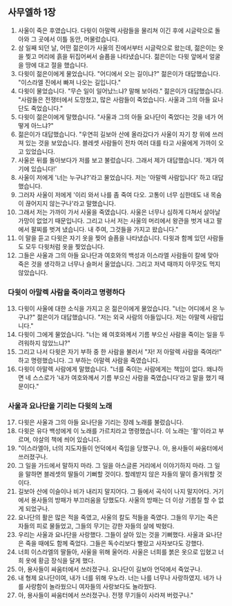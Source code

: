 ## 사무엘하 1장

1. 사울이 죽은 후였습니다. 다윗이 아말렉 사람들을 물리쳐 이긴 후에 시글락으로 돌아와 그 곳에서 이틀 동안, 머물렀습니다.
2. 삼 일째 되던 날, 어떤 젊은이가 사울의 진에서부터 시글락으로 왔는데, 젊은이는 옷을 찢고 머리에 흙을 뒤집어써서 슬픔을 나타냈습니다. 젊은이는 다윗 앞에서 얼굴을 땅에 대고 절을 했습니다.
3. 다윗이 젊은이에게 물었습니다. "어디에서 오는 길이냐?" 젊은이가 대답했습니다. "이스라엘 진에서 빠져 나오는 길입니다."
4. 다윗이 물었습니다. "무슨 일이 일어났느냐? 말해 보아라." 젊은이가 대답했습니다. "사람들은 전쟁터에서 도망쳤고, 많은 사람들이 죽었습니다. 사울과 그의 아들 요나단도 죽었습니다."
5. 다윗이 젊은이에게 말했습니다. "사울과 그의 아들 요나단이 죽었다는 것을 네가 어떻게 아느냐?"
6. 젊은이가 대답했습니다. "우연히 길보아 산에 올라갔다가 사울이 자기 창 위에 쓰러져 있는 것을 보았습니다. 블레셋 사람들이 전차 여러 대를 타고 사울에게 가까이 오고 있었습니다.
7. 사울은 뒤를 돌아보다가 저를 보고 불렀습니다. 그래서 제가 대답했습니다. '제가 여기에 있습니다!'
8. 사울이 저에게 '너는 누구냐?'라고 물었습니다. 저는 '아말렉 사람입니다' 하고 대답했습니다.
9. 그러자 사울이 저에게 '이리 와서 나를 좀 죽여 다오. 고통이 너무 심한데도 내 목숨이 끊어지지 않는구나'라고 말했습니다.
10. 그래서 저는 가까이 가서 사울을 죽였습니다. 사울은 너무나 심하게 다쳐서 살아날 가망이 없었기 때문입니다. 그리고 나서 저는 사울의 머리에서 왕관을 벗겨 내고 팔에서 팔찌를 벗겨 냈습니다. 내 주여, 그것들을 가지고 왔습니다."
11. 이 말을 듣고 다윗은 자기 옷을 찢어 슬픔을 나타냈습니다. 다윗과 함께 있던 사람들도 모두 다윗처럼 옷을 찢었습니다.
12. 그들은 사울과 그의 아들 요나단과 여호와의 백성과 이스라엘 사람들이 칼에 맞아 죽은 것을 생각하고 너무나 슬퍼서 울었습니다. 그리고 저녁 때까지 아무것도 먹지 않았습니다.
### 다윗이 아말렉 사람을 죽이라고 명령하다
13. 다윗이 사울에 대한 소식을 가지고 온 젊은이에게 물었습니다. "너는 어디에서 온 누구냐?" 젊은이가 대답했습니다. "저는 외국 사람의 아들입니다. 저는 아말렉 사람입니다."
14. 다윗이 그에게 물었습니다. "너는 왜 여호와께서 기름 부으신 사람을 죽이는 일을 두려워하지 않았느냐?"
15. 그리고 나서 다윗은 자기 부하 중 한 사람을 불러서 "자! 저 아말렉 사람을 죽여라!" 하고 명령했습니다. 그 부하는 아말렉 사람을 죽였습니다.
16. 다윗이 아말렉 사람에게 말했습니다. "너를 죽이는 사람에게는 책임이 없다. 왜냐하면 네 스스로가 '내가 여호와께서 기름 부으신 사람을 죽였습니다'라고 말을 했기 때문이다."
### 사울과 요나단을 기리는 다윗의 노래
17. 다윗은 사울과 그의 아들 요나단을 기리는 장례 노래를 불렀습니다.
18. 다윗은 유다 백성에게 이 노래를 가르치라고 명령했습니다. 이 노래는 '활'이라고 부르며, 야살의 책에 씌어 있습니다.
19. "이스라엘아, 너의 지도자들이 언덕에서 죽임을 당했구나. 아, 용사들이 싸움터에서 쓰러졌구나.
20. 그 일을 가드에서 말하지 마라. 그 일을 아스글론 거리에서 이야기하지 마라. 그 일을 말하면 블레셋의 딸들이 기뻐할 것이다. 할례받지 않은 자들의 딸이 즐거워할 것이다.
21. 길보아 산에 이슬이나 비가 내리지 말지어다. 그 들에서 곡식이 나지 말지어다. 거기에서 용사들의 방패가 부끄러움을 당했도다. 사울의 방패는 더 이상 기름칠 할 수 없게 되었구나.
22. 요나단의 활은 많은 적을 죽였고, 사울의 칼도 적들을 죽였다. 그들의 무기는 죽은 자들의 피로 물들었고, 그들의 무기는 강한 자들의 살에 박혔다.
23. 우리는 사울과 요나단을 사랑했다. 그들이 살아 있는 것을 기뻐했다. 사울과 요나단은 죽을 때에도 함께 죽었다. 그들은 독수리보다 빨랐고 사자보다도 강했다.
24. 너희 이스라엘의 딸들아, 사울을 위해 울어라. 사울은 너희를 붉은 옷으로 입혔고 너희 옷에 황금 장식을 달게 했다.
25. 아, 용사들이 싸움터에서 쓰러졌구나. 요나단이 길보아 언덕에서 죽었구나.
26. 내 형제 요나단이여, 내가 너를 위해 우노라. 너는 나를 너무나 사랑하였지. 네가 나를 사랑함이 놀라웠으니 여자들의 사랑보다도 놀라웠다.
27. 아, 용사들이 싸움터에서 쓰러졌구나. 전쟁 무기들이 사라져 버렸구나."